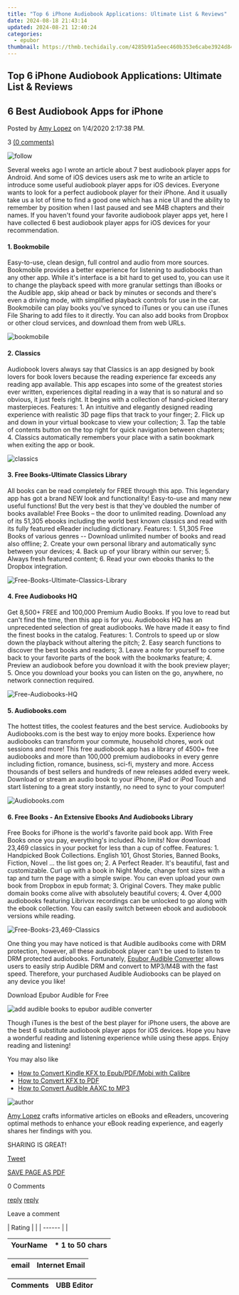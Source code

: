 ```yaml
---
title: "Top 6 iPhone Audiobook Applications: Ultimate List & Reviews"
date: 2024-08-18 21:43:14
updated: 2024-08-21 12:40:24
categories:
  - epubor
thumbnail: https://thmb.techidaily.com/4285b91a5eec460b353e6cabe3924d845457ea4dd57027d124c1eda481947485.jpg
---
```


## Top 6 iPhone Audiobook Applications: Ultimate List & Reviews

## 6 Best Audiobook Apps for iPhone

Posted by [Amy Lopez](https://shorturl.at/bmsEO) on 1/4/2020 2:17:38 PM.

3 [(0 comments)](http://www.epubor.com/#comment-area) 



![follow](http://www.epubor.com/images/follow.png)

Several weeks ago I wrote an article about 7 best audiobook player apps for Android. And some of iOS devices users ask me to write an article to introduce some useful audiobook player apps for iOS devices. Everyone wants to look for a perfect audiobook player for their iPhone. And it usually take us a lot of time to find a good one which has a nice UI and the ability to remember by position when I last paused and see M4B chapters and their names. If you haven't found your favorite audiobook player apps yet, here I have collected 6 best audiobook player apps for iOS devices for your recommendation.

#### 1\. Bookmobile

Easy-to-use, clean design, full control and audio from more sources. Bookmobile provides a better experience for listening to audiobooks than any other app. While it's interface is a bit hard to get used to, you can use it to change the playback speed with more granular settings than iBooks or the Audible app, skip ahead or back by minutes or seconds and there's even a driving mode, with simplified playback controls for use in the car. Bookmobile can play books you've synced to iTunes or you can use iTunes File Sharing to add files to it directly. You can also add books from Dropbox or other cloud services, and download them from web URLs.

![bookmobile](http://www.epubor.com/images/uppic/bookmobile.jpg)

#### 2\. Classics

Audiobook lovers always say that Classics is an app designed by book lovers for book lovers because the reading experience far exceeds any reading app available. This app escapes into some of the greatest stories ever written, experiences digital reading in a way that is so natural and so obvious, it just feels right. It begins with a collection of hand-picked literary masterpieces. Features: 1\. An intuitive and elegantly designed reading experience with realistic 3D page flips that track to your finger; 2\. Flick up and down in your virtual bookcase to view your collection; 3\. Tap the table of contents button on the top right for quick navigation between chapters; 4\. Classics automatically remembers your place with a satin bookmark when exiting the app or book.

![classics](http://www.epubor.com/images/uppic/classics.jpg)

#### 3\. Free Books-Ultimate Classics Library

All books can be read completely for FREE through this app. This legendary app has got a brand NEW look and functionality! Easy-to-use and many new useful functions! But the very best is that they've doubled the number of books available! Free Books – the door to unlimited reading. Download any of its 51,305 ebooks including the world best known classics and read with its fully featured eReader including dictionary. Features: 1\. 51,305 Free Books of various genres -- Download unlimited number of books and read also offline; 2\. Create your own personal library and automatically sync between your devices; 4\. Back up of your library within our server; 5\. Always fresh featured content; 6\. Read your own ebooks thanks to the Dropbox integration.

![Free-Books-Ultimate-Classics-Library](http://www.epubor.com/images/uppic/Free-Books-Ultimate-Classics-Library.jpg)

#### 4\. Free Audiobooks HQ

Get 8,500+ FREE and 100,000 Premium Audio Books. If you love to read but can't find the time, then this app is for you. Audiobooks HQ has an unprecedented selection of great audiobooks. We have made it easy to find the finest books in the catalog. Features: 1\. Controls to speed up or slow down the playback without altering the pitch; 2\. Easy search functions to discover the best books and readers; 3\. Leave a note for yourself to come back to your favorite parts of the book with the bookmarks feature; 4\. Preview an audiobook before you download it with the book preview player; 5\. Once you download your books you can listen on the go, anywhere, no network connection required.

![Free-Audiobooks-HQ](http://www.epubor.com/images/uppic/Free-Audiobooks-HQ.jpg)

#### 5\. Audiobooks.com

The hottest titles, the coolest features and the best service. Audiobooks by Audiobooks.com is the best way to enjoy more books. Experience how audiobooks can transform your commute, household chores, work out sessions and more! This free audiobook app has a library of 4500+ free audiobooks and more than 100,000 premium audiobooks in every genre including fiction, romance, business, sci-fi, mystery and more. Access thousands of best sellers and hundreds of new releases added every week. Download or stream an audio book to your iPhone, iPad or iPod Touch and start listening to a great story instantly, no need to sync to your computer!

![Audiobooks.com](http://www.epubor.com/images/uppic/Audiobooks.com.png)

#### 6\. Free Books - An Extensive Ebooks And Audiobooks Library

Free Books for iPhone is the world's favorite paid book app. With Free Books once you pay, everything's included. No limits! Now download 23,469 classics in your pocket for less than a cup of coffee. Features: 1\. Handpicked Book Collections. English 101, Ghost Stories, Banned Books, Fiction, Novel ... the list goes on; 2\. A Perfect Reader. It's beautiful, fast and customizable. Curl up with a book in Night Mode, change font sizes with a tap and turn the page with a simple swipe. You can even upload your own book from Dropbox in epub format; 3\. Original Covers. They make public domain books come alive with absolutely beautiful covers; 4\. Over 4,000 audiobooks featuring Librivox recordings can be unlocked to go along with the ebook collection. You can easily switch between ebook and audiobook versions while reading.

![Free-Books-23,469-Classics](http://www.epubor.com/images/uppic/Free-Books-23,469-Classics.jpg)

One thing you may have noticed is that Audible audibooks come with DRM protection, however, all these audiobook player can't be used to listen to DRM protected audiobooks. Fortunately, [Epubor Audible Converter](https://tools.techidaily.com/epubor/audible-converter/) allows users to easily strip Audible DRM and convert to MP3/M4B with the fast speed. Therefore, your purchased Audible Audiobooks can be played on any device you like!

Download Epubor Audible for Free

[](https://tools.techidaily.com/epubor/audible-converter/) [](https://tools.techidaily.com/epubor/audible-converter/) 

![add audible books to epubor audible converter](http://www.epubor.com/images/uppic/decrypted-audible-books-4.png)

Though iTunes is the best of the best player for iPhone users, the above are the best 6 substitute audiobook player apps for iOS devices. Hope you have a wonderful reading and listening experience while using these apps. Enjoy reading and listening!

You may also like

* [How to Convert Kindle KFX to Epub/PDF/Mobi with Calibre](https://tools.techidaily.com/epubor/products/)
* [How to Convert KFX to PDF](https://tools.techidaily.com/epubor/products/)
* [How to Convert Audible AAXC to MP3](https://tools.techidaily.com/epubor/products/)

![author](http://www.epubor.com/images/uppic/Hillary.png)

[Amy Lopez](https://shorturl.at/bmsEO) crafts informative articles on eBooks and eReaders, uncovering optimal methods to enhance your eBook reading experience, and eagerly shares her findings with you.

SHARING IS GREAT!

[Tweet](https://twitter.com/share) 

[SAVE PAGE AS PDF](https://tools.techidaily.com/epubor/products/) 



0 Comments

[reply](https://tools.techidaily.com/epubor/products/) [reply](https://tools.techidaily.com/epubor/products/) 

Leave a comment

| Rating |  |
| ------ |  |

| YourName | \*  1 to 50 chars |
| -------- | ----------------- |

| email | Internet Email |
| ----- | -------------- |

| Comments | UBB Editor |
| -------- | ---------- |

<ins class="adsbygoogle"
     style="display:block"
     data-ad-format="autorelaxed"
     data-ad-client="ca-pub-7571918770474297"
     data-ad-slot="1223367746"></ins>



<ins class="adsbygoogle"
     style="display:block"
     data-ad-client="ca-pub-7571918770474297"
     data-ad-slot="8358498916"
     data-ad-format="auto"
     data-full-width-responsive="true"></ins>
